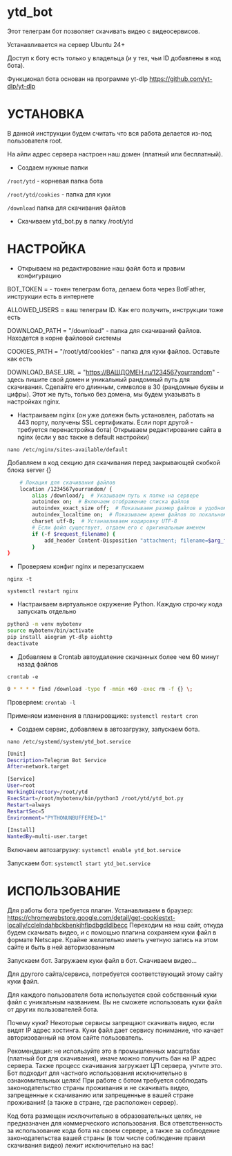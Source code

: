 # ytd_bot
Этот телеграм бот позволяет скачивать видео с видеосервисов. 

Устанавливается на сервер Ubuntu 24+

Доступ к боту есть только у владельца (и у тех, чьи ID добавлены в код бота).

Функционал бота основан на программе yt-dlp https://github.com/yt-dlp/yt-dlp

# УСТАНОВКА
В данной инструкции будем считать что вся работа делается из-под пользователя root.

На айпи адрес сервера настроен наш домен (платный или бесплатный).


* Создаем нужные папки
  
`/root/ytd` - корневая папка бота

`/root/ytd/cookies` - папка для куки

`/download` папка для скачивания файлов


* Скачиваем ytd_bot.py в папку /root/ytd

# НАСТРОЙКА
* Открываем на редактирование наш файл бота и правим конфигурацию
  
BOT_TOKEN = - токен телеграм бота, делаем бота через BotFather, инструкции есть в интернете

ALLOWED_USERS = ваш телеграм ID. Как его получить, инструкции тоже есть

DOWNLOAD_PATH = "/download" - папка для скачиваний файлов. Находется в корне файловой системы

COOKIES_PATH = "/root/ytd/cookies" - папка для куки файлов. Оставьте как есть

DOWNLOAD_BASE_URL = "https://ВАШДОМЕН.ru/1234567yourrandom" - здесь пишите свой домен и уникальный рандомный путь для скачивания. Сделайте его длинным, символов в 30 (рандомные буквы и цифры). Этот же путь, только без домена, мы будем указывать в настройках nginx.


* Настраиваем nginx (он уже долежн быть установлен, работать на 443 порту, получены SSL сертификаты. Если порт другой - требуется перенастройка бота)
Открываем редактирование сайта в nginx (если у вас также в default настройки)

`nano /etc/nginx/sites-available/default `

Добавляем в код секцию для скачивания перед закрывающей скобкой блока server {}

```bash
    # Локация для скачивания файлов
    location /1234567yourrandom/ {
        alias /download/;  # Указываем путь к папке на сервере
        autoindex on;  # Включаем отображение списка файлов
        autoindex_exact_size off;  # Показываем размер файлов в удобном формате
        autoindex_localtime on;  # Показываем время файлов по локальному времени
        charset utf-8;  # Устанавливаем кодировку UTF-8
        # Если файл существует, отдаем его с оригинальным именем
        if (-f $request_filename) {
            add_header Content-Disposition "attachment; filename=$arg_filename";
        }
}
```

* Проверяем конфиг nginx и перезапускаем
  
`nginx -t`

`systemctl restart nginx`


* Настраиваем виртуальное окружение Python. Каждую строчку кода запускать отдельно
```bash
python3 -m venv mybotenv
source mybotenv/bin/activate
pip install aiogram yt-dlp aiohttp
deactivate
```

* Добавляем в Crontab автоудаление скачанных более чем 60 минут назад файлов
  
 `crontab -e`
```bash
0 * * * * find /download -type f -mmin +60 -exec rm -f {} \;
```
Проверяем: `crontab -l`

Применяем изменения в планировщике: `systemctl restart cron`


* Создаем сервис, добавляем в автозагрузку, запускаем бота.
  
`nano /etc/systemd/system/ytd_bot.service`

```bash
[Unit]
Description=Telegram Bot Service
After=network.target

[Service]
User=root
WorkingDirectory=/root/ytd
ExecStart=/root/mybotenv/bin/python3 /root/ytd/ytd_bot.py
Restart=always
RestartSec=5
Environment="PYTHONUNBUFFERED=1"

[Install]
WantedBy=multi-user.target
```

Включаем автозагрузку: `systemctl enable ytd_bot.service`

Запускаем бот: `systemctl start ytd_bot.service`


# ИСПОЛЬЗОВАНИЕ
Для работы бота требуется плагин. Устанавливаем в браузер: https://chromewebstore.google.com/detail/get-cookiestxt-locally/cclelndahbckbenkjhflpdbgdldlbecc
Переходим на наш сайт, откуда будем скачивать видео, и с помощью плагина сохраняем куки файл в формате Netscape. Крайне желательно иметь учетную запись на этом сайте и быть в ней авторизованным

Запускаем бот.
Загружаем куки файл в бот.
Скачиваем видео...

Для другого сайта/сервиса, потребуется соответствующий этому сайту куки файл.

Для каждого пользователя бота используется свой собственный куки файл с уникальным названием. Вы не сможете использовать куки файл от других пользователей бота.

Почему куки? Некоторые сервисы запрещают скачивать видео, если видят IP адрес хостинга. Куки файл дает сервису понимание, что качает авторизованный на этом сайте пользователь.

Рекомендация: не используйте это в промышленных масштабах (платный бот для скачивания), иначе можно получить бан на IP адрес сервера. Также процесс скачивания загружает ЦП сервера, учтите это. Бот подходит для частного использования исключительно в ознакомительных целях!
При работе с ботом требуется соблюдать законодательство страны проживания и не скачивать видео, запрещенные к скачиванию или запрещенные в вашей стране проживания! (а также в стране, где расположен сервер).

Код бота размещен исключительно в образовательных целях, не предназначен для коммерческого использования. Вся ответственность за использование кода бота на своем сервере, а также за соблюдение законодательства вашей страны (в том числе соблюдение правил скачивания видео) лежит исключительно на вас!
